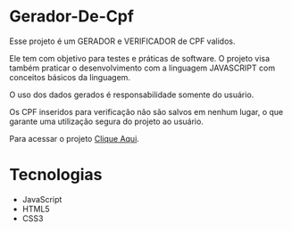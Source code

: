 # Gerador-De-Cpf
Esse projeto é um GERADOR e VERIFICADOR de CPF validos.

Ele tem com objetivo para testes e práticas de software. O projeto visa também praticar o desenvolvimento com a linguagem JAVASCRIPT
com conceitos básicos da linguagem.

O uso dos dados gerados é responsabilidade somente do usuário. 

Os CPF inseridos para verificação não são salvos em nenhum lugar, o que garante uma utilização segura do projeto ao usuário.

Para acessar o projeto [Clique Aqui]().

# Tecnologias
* JavaScript
* HTML5
* CSS3
